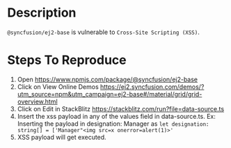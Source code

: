 # Description

`@syncfusion/ej2-base` is vulnerable to `Cross-Site Scripting (XSS)`.

# Steps To Reproduce

1. Open https://www.npmjs.com/package/@syncfusion/ej2-base
2. Click on View Online Demos https://ej2.syncfusion.com/demos/?utm_source=npm&utm_campaign=ej2-base#/material/grid/grid-overview.html
3. Click on Edit in StackBlitz https://stackblitz.com/run?file=data-source.ts
4. Insert the xss payload in any of the values field in data-source.ts. Ex: Inserting the payload in designation: Manager as `let designation: string[] = ['Manager"<img src=x onerror=alert(1)>'`
7. XSS payload will get executed.
